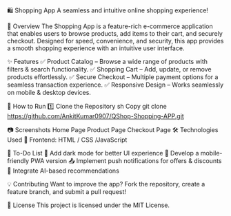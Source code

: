 🛍️ Shopping App
A seamless and intuitive online shopping experience!

📌 Overview
The Shopping App is a feature-rich e-commerce application that enables users to browse products, add items to their cart, and securely checkout. Designed for speed, convenience, and security, this app provides a smooth shopping experience with an intuitive user interface.

✨ Features
✅ Product Catalog – Browse a wide range of products with filters & search functionality.
✅ Shopping Cart – Add, update, or remove products effortlessly.
✅ Secure Checkout – Multiple payment options for a seamless transaction experience.
✅ Responsive Design – Works seamlessly on mobile & desktop devices.

🚀 How to Run
1️⃣ Clone the Repository
sh
Copy
git clone https://github.com/AnkitKumar0907/QShop-Shopping-APP.git

📷 Screenshots
Home Page Product Page Checkout Page
🛠 Technologies Used
🔹 Frontend: HTML / CSS /JavaScript

🎯 To-Do List
🚀 Add dark mode for better UI experience
📱 Develop a mobile-friendly PWA version
📤 Implement push notifications for offers & discounts
🔗 Integrate AI-based recommendations

💡 Contributing
Want to improve the app? Fork the repository, create a feature branch, and submit a pull request!

📄 License
This project is licensed under the MIT License.